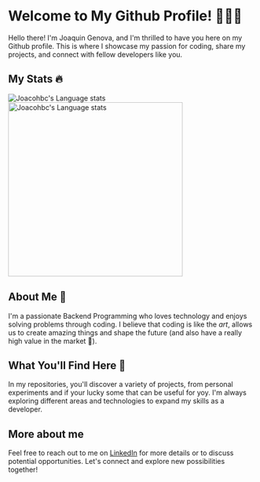 # Welcome to My Github Profile! 👏👏👏
Hello there! I'm Joaquin Genova, and I'm thrilled to have you here on my Github profile. This is where I showcase my passion for coding, share my projects, and connect with fellow developers like you.

## My Stats 🔥
<img src="https://github-readme-stats.vercel.app/api?username=Joacohbc&theme=dark" alt="Joacohbc's Language stats" /> </a>
<img src="https://github-readme-stats.vercel.app/api/top-langs/?username=Joacohbc&theme=dark&layout=compact" width="355px" alt="Joacohbc's Language stats" /></a>

## About Me 🤙
I'm a passionate Backend Programming who loves technology and enjoys solving problems through coding. I believe that coding is like the _art_, allows us to create amazing things and shape the future (and also have a really high value in the market 🤣).

## What You'll Find Here 🧐
In my repositories, you'll discover a variety of projects, from personal experiments and if your lucky some that can be useful for yoy. I'm always exploring different areas and technologies to expand my skills as a developer.

## More about me
Feel free to reach out to me on [LinkedIn](https://www.linkedin.com/in/joaqu%C3%ADn-g%C3%A9nova-a4011022a/) for more details or to discuss potential opportunities. Let's connect and explore new possibilities together!

<!--
**Joacohbc/Joacohbc** is a ✨ _special_ ✨ repository because its `README.md` (this file) appears on your GitHub profile.

Here are some ideas to get you started:

- 🔭 I’m currently working on ...
- 🌱 I’m currently learning ...
- 👯 I’m looking to collaborate on ...
- 🤔 I’m looking for help with ...
- 💬 Ask me about ...
- 📫 How to reach me: ...
- 😄 Pronouns: ...
- ⚡ Fun fact: ...
-->
